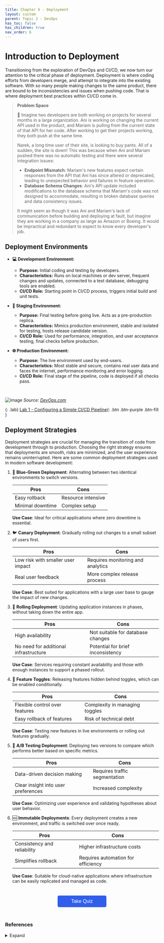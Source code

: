 ```yaml
---
title: Chapter 6 - Deployment
layout: custom
parent: Topic 2 - DevOps
has_toc: false
has_children: true
nav_order: 6
---
```


# Introduction to Deployment
Transitioning from the exploration of DevOps and CI/CD, we now turn our attention to the critical phase of deployment. Deployment is where coding efforts from developers merge, and attempt to integrate into the existing software. With so many people making changes to the same product, there are bound to be inconsistencies and issues when pushing code. That is where deployment best practices within CI/CD come in. 

> **Problem Space**
>
> 🧐 Imagine two developers are both working on projects for several months in a large organization. Ani is working on changing the current API used in the product, and Mariam is pulling from the current state of that API for her code. After working to get their projects working, they both push at the same time.
>
> Narek, a long time user of their site, is looking to buy pants. All of a sudden, the site is down! This was because when Ani and Mariam pushed there was no automatic testing and there were several integration issues:
>   - **Endpoint Mismatch**: Mariam's new features expect certain responses from the API that Ani has since altered or deprecated, leading to unexpected behavior and failures in feature operation.
>   - **Database Schema Changes**: Ani's API update included modifications to the database schema that Mariam's code was not designed to accommodate, resulting in broken database queries and data consistency issues.
>
> It might seem as though it was Ani and Mariam's lack of communication before building and deploying at fault, but imagine they are working in a company as large as Amazon or Boeing. It would be impractical and redundant to expect to know every developer's job.


## Deployment Environments

- **💻 Development Environment:**
  - **Purpose:** Initial coding and testing by developers.
  - **Characteristics:** Runs on local machines or dev server, frequent changes and updates, connected to a test database, debugging tools are enabled.
  - **CI/CD Role:** Starting point in CI/CD process, triggers initial build and unit tests.

- **🚦 Staging Environment:**
  - **Purpose:** Final testing before going live. Acts as a pre-production replica.
  - **Characteristics:** Mimics production environment, stable and isolated for testing, hosts release candidate version.
  - **CI/CD Role:** Used for performance, integration, and user acceptance testing, final checks before production.

- **🌐 Production Environment:**
  - **Purpose:** The live environment used by end-users.
  - **Characteristics:** Most stable and secure, contains real user data and faces the internet, performance monitoring and error logging.
  - **CI/CD Role:** Final stage of the pipeline, code is deployed if all checks pass.

<br>

![image](https://github.com/open-devsecops/open-devsecops.github.io/assets/35845527/6c306e97-b563-4cc7-baff-8d79ddc45bdf)
_Source: [DevOps.com](/https://devops.com/i-want-to-do-continuous-deployment/)_

{: .lab}
[Lab 1 - Configuring a Simple CI/CD Pipeline](./lab/deployment-lab-1){: .btn .btn-purple .btn-fill }

## Deployment Strategies
Deployment strategies are crucial for managing the transition of code from development through to production. Choosing the right strategy ensures that deployments are smooth, risks are minimized, and the user experience remains uninterrupted. Here are some common deployment strategies used in modern software development:

1. 🔄 **Blue-Green Deployment**: Alternating between two identical environments to switch versions.

   | Pros              | Cons                 |
   |-------------------|----------------------|
   | Easy rollback     | Resource intensive   |
   | Minimal downtime  | Complex setup        |

   **Use Case**: Ideal for critical applications where zero downtime is essential.

  
2. 🐦 **Canary Deployment**: Gradually rolling out changes to a small subset of users first.

   | Pros                              | Cons                              |
   |-----------------------------------|-----------------------------------|
   | Low risk with smaller user impact | Requires monitoring and analytics |
   | Real user feedback                | More complex release process      |

   **Use Case**: Best suited for applications with a large user base to gauge the impact of new changes.

3. 🌊 **Rolling Deployment**: Updating application instances in phases, without taking down the entire app.

   | Pros                       | Cons                                 |
   |----------------------------|--------------------------------------|
   | High availability          | Not suitable for database changes    |
   | No need for additional infrastructure | Potential for brief inconsistency |

   **Use Case**: Services requiring constant availability and those with enough instances to support a phased rollout.

4. 🚦 **Feature Toggles**: Releasing features hidden behind toggles, which can be enabled conditionally.

   | Pros                          | Cons                              |
   |-------------------------------|-----------------------------------|
   | Flexible control over features | Complexity in managing toggles    |
   | Easy rollback of features     | Risk of technical debt            |

   **Use Case**: Testing new features in live environments or rolling out features gradually.

5. 🔀 **A/B Testing Deployment**: Deploying two versions to compare which performs better based on specific metrics.

   | Pros                            | Cons                             |
   |---------------------------------|----------------------------------|
   | Data-driven decision making     | Requires traffic segmentation    |
   | Clear insight into user preferences | Increased complexity           |

   **Use Case**: Optimizing user experience and validating hypotheses about user behavior.

6. 🆕 **Immutable Deployments**: Every deployment creates a new environment, and traffic is switched over once ready.

   | Pros                               | Cons                                  |
   |------------------------------------|---------------------------------------|
   | Consistency and reliability       | Higher infrastructure costs           |
   | Simplifies rollback               | Requires automation for efficiency    |

   **Use Case**: Suitable for cloud-native applications where infrastructure can be easily replicated and managed as code.

<style>
  .quiz-btn {
      width: 160px;
      background-color: #315EEB;
      color: white;
      border: none;
      padding: 10px 15px;
      text-align: center;
      display: inline-block;
      font-size: 16px;
      margin: 25px 2px;
      cursor: pointer;
      border-radius: 5px;
  }

  .quiz-btn:hover {
      background-color: #1046e9;
  }
</style>

<div style="text-align: center">
  <button class="quiz-btn" onclick="window.location.href='quiz/quiz'">Take Quiz</button>
</div>

### References 
<details>
  <Summary>Expand</Summary>
      <b>1.</b> “CI/CD Process: Flow, Stages, and Critical Best Practices.” <i>Codefresh</i>, 26 July 2023, <a href="https://codefresh.io/learn/ci-cd-pipelines/ci-cd-process-flow-stages-and-critical-best-practices/#:~:text=The%20deploy%20stage%20is%20the,it%20accessible%20to%20end%2Dusers" target="_blank">https://codefresh.io/learn/ci-cd-pipelines/ci-cd-process-flow-stages-and-critical-best-practices/#:~:text=The%20deploy%20stage%20is%20the,it%20accessible%20to%20end%2Dusers</a>.<br>
      <b>2.</b> Deployment Strategies - Introduction to Devops on AWS, <i>Amazon Web Services</i>, <a href="https://docs.aws.amazon.com/whitepapers/latest/introduction-devops-aws/deployment-strategies.html" target="_blank">https://docs.aws.amazon.com/whitepapers/latest/introduction-devops-aws/deployment-strategies.html</a>. Accessed 12 Apr. 2024.<br>
      <b>3.</b> “Flow Modeling: How Work Moves through the Enterprise.” <i>Plutora</i>, <a href="https://www.plutora.com/blog/deployment-strategies-6-explained-in-depth" target="_blank">https://www.plutora.com/blog/deployment-strategies-6-explained-in-depth</a>. Accessed 11 Apr. 2024.<br>
      <b>4.</b> Riley, Chris, et al. “‘I Want to Do Continuous Deployment.’” <i>DevOps.Com</i>, 5 Dec. 2016, <a href="https://devops.com/i-want-to-do-continuous-deployment/" target="_blank">https://devops.com/i-want-to-do-continuous-deployment/</a>.<br>
      <b>5.</b> Tremel, Etienne. “Six Strategies for Application Deployment.” <i>The New Stack</i>, 25 Mar. 2021, <a href="https://thenewstack.io/deployment-strategies/" target="_blank">https://thenewstack.io/deployment-strategies/</a>.<br>
      <b>6.</b> Using Blue-Green Deployment to Reduce Downtime | <i>Cloud Foundry Docs</i>, <a href="https://docs.cloudfoundry.org/devguide/deploy-apps/blue-green.html" target="_blank">https://docs.cloudfoundry.org/devguide/deploy-apps/blue-green.html</a>. Accessed 12 Apr. 2024.<br>
</details>
